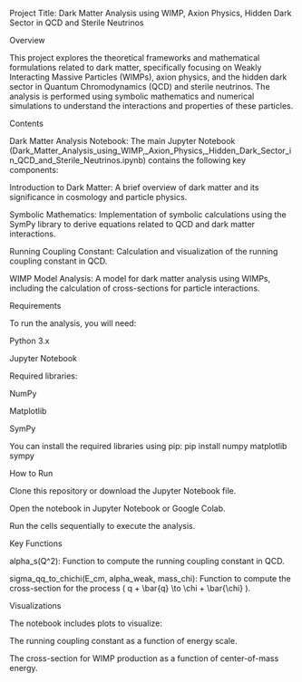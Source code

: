 Project Title: Dark Matter Analysis using WIMP, Axion Physics, Hidden Dark Sector in QCD and Sterile Neutrinos


Overview

This project explores the theoretical frameworks and mathematical formulations related to dark matter, specifically focusing on Weakly Interacting Massive Particles (WIMPs), axion physics, and the hidden dark sector in Quantum Chromodynamics (QCD) and sterile neutrinos. The analysis is performed using symbolic mathematics and numerical simulations to understand the interactions and properties of these particles.


Contents

Dark Matter Analysis Notebook: The main Jupyter Notebook (Dark_Matter_Analysis_using_WIMP,_Axion_Physics,_Hidden_Dark_Sector_in_QCD_and_Sterile_Neutrinos.ipynb) contains the following key components:

Introduction to Dark Matter: A brief overview of dark matter and its significance in cosmology and particle physics.

Symbolic Mathematics: Implementation of symbolic calculations using the SymPy library to derive equations related to QCD and dark matter interactions.

Running Coupling Constant: Calculation and visualization of the running coupling constant in QCD.

WIMP Model Analysis: A model for dark matter analysis using WIMPs, including the calculation of cross-sections for particle interactions.


Requirements

To run the analysis, you will need:

Python 3.x

Jupyter Notebook

Required libraries:

NumPy

Matplotlib

SymPy


You can install the required libraries using pip:
pip install numpy matplotlib sympy


How to Run

Clone this repository or download the Jupyter Notebook file.

Open the notebook in Jupyter Notebook or Google Colab.

Run the cells sequentially to execute the analysis.


Key Functions

alpha_s(Q^2): Function to compute the running coupling constant in QCD.

sigma_qq_to_chichi(E_cm, alpha_weak, mass_chi): Function to compute the cross-section for the process ( q + \bar{q} \to \chi + \bar{\chi} ).


Visualizations

The notebook includes plots to visualize:

The running coupling constant as a function of energy scale.

The cross-section for WIMP production as a function of center-of-mass energy.

